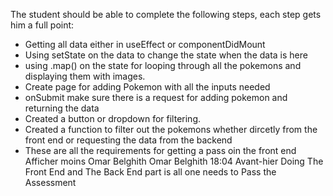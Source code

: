 The student should be able to complete the following steps, each step gets him a full point:

- Getting all data either in useEffect or componentDidMount
- Using setState on the data to change the state when the data is here
- using .map() on the state for looping through all the pokemons and displaying them with images.
- Create page for adding Pokemon with all the inputs needed
- onSubmit make sure there is a request for adding pokemon and returning the data
- Created a button or dropdown for filtering.
- Created a function to filter out the pokemons whether dircetly from the front end or requesting the data from the backend
- These are all the requirements for getting a pass oin the front end
  Afficher moins
  Omar Belghith
  Omar Belghith
  18:04 Avant-hier
  Doing The Front End and The Back End part is all one needs to Pass the Assessment

